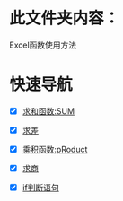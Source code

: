 # 此文件夹内容：

Excel函数使用方法

# 快速导航

- [x] [求和函数:SUM](https://github.com/xiaowen-king/office-function/blob/main/Excel/%E6%B1%82%E5%92%8C%E5%87%BD%E6%95%B0:SUM.md)

- [x] [求差](https://github.com/xiaowen-king/office-function/blob/main/Excel/%E6%B1%82%E5%B7%AE.md)

- [x] [乘积函数:pRoduct](https://github.com/xiaowen-king/office-function/blob/main/Excel/%E4%B9%98%E7%A7%AF%E5%87%BD%E6%95%B0:pRoduct.md)

- [x] [求商](https://github.com/xiaowen-king/office-function/blob/main/Excel/%E6%B1%82%E5%95%86.md)

- [x] [if判断语句](https://github.com/xiaowen-king/office-function/blob/main/Excel/if%E5%88%A4%E6%96%AD%E8%AF%AD%E5%8F%A5.md)
